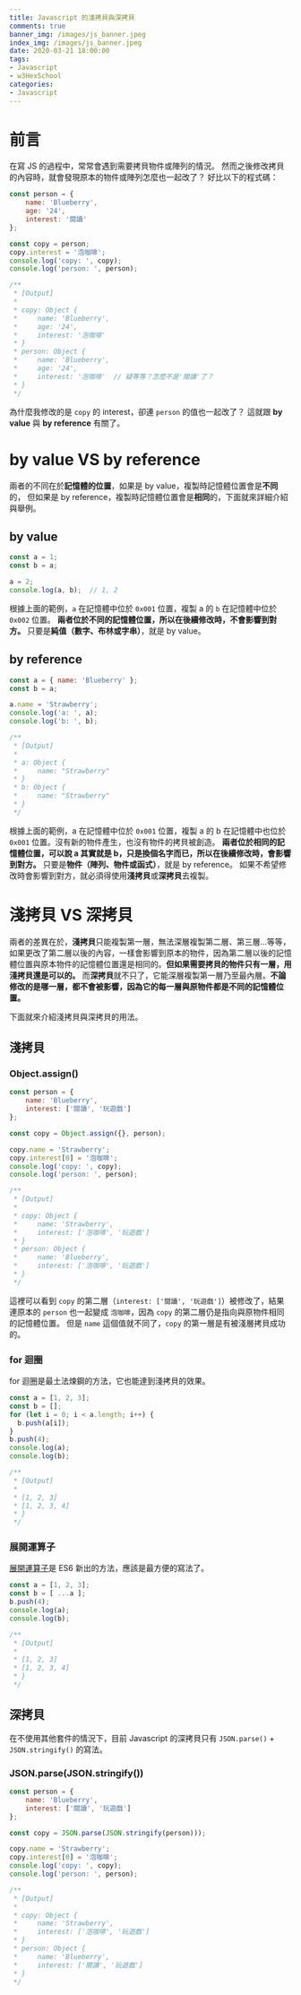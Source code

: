 ```yaml
---
title: Javascript 的淺拷貝與深拷貝
comments: true
banner_img: /images/js_banner.jpeg
index_img: /images/js_banner.jpeg
date: 2020-03-21 18:00:00
tags: 
- Javascript
- w3HexSchool
categories: 
- Javascript
---
```

# 前言
在寫 JS 的過程中，常常會遇到需要拷貝物件或陣列的情況。
然而之後修改拷貝的內容時，就會發現原本的物件或陣列怎麼也一起改了？
好比以下的程式碼：
```js
const person = {
    name: 'Blueberry',
    age: '24',
    interest: '閱讀'
};

const copy = person;
copy.interest = '泡咖啡';
console.log('copy: ', copy);
console.log('person: ', person);

/**
 * [Output]
 *
 * copy: Object {
 *     name: 'Blueberry',
 *     age: '24',
 *     interest: '泡咖啡'
 * }
 * person: Object {
 *     name: 'Blueberry',
 *     age: '24',
 *     interest: '泡咖啡'  // 疑等等？怎麼不是'閱讀'了？
 * }
 */
```
為什麼我修改的是 `copy` 的 interest，卻連 `person` 的值也一起改了？
這就跟 __by value__ 與 __by reference__ 有關了。

# by value VS by reference
兩者的不同在於**記憶體的位置**，如果是 by value，複製時記憶體位置會是**不同**的，
但如果是 by reference，複製時記憶體位置會是**相同**的，下面就來詳細介紹與舉例。

## by value
```js
const a = 1;
const b = a;

a = 2;
console.log(a, b);  // 1, 2
```
根據上面的範例，`a` 在記憶體中位於 `0x001` 位置，複製 a 的 `b` 在記憶體中位於 `0x002` 位置。
**兩者位於不同的記憶體位置，所以在後續修改時，不會影響到對方。**
只要是**純值（數字、布林或字串）**，就是 by value。

## by reference
```js
const a = { name: 'Blueberry' };
const b = a;

a.name = 'Strawberry';
console.log('a: ', a);
console.log('b: ', b);

/**
 * [Output]
 *
 * a: Object {
 *     name: "Strawberry"
 * }
 * b: Object {
 *     name: "Strawberry"
 * }
 */ 
```
根據上面的範例，a 在記憶體中位於 `0x001` 位置，複製 a 的 b 在記憶體中也位於 `0x001` 位置。沒有新的物件產生，也沒有物件的拷貝被創造。
**兩者位於相同的記憶體位置，可以說 a 其實就是 b，只是換個名字而已，所以在後續修改時，會影響到對方。**
只要是**物件（陣列、物件或函式）**，就是 by reference。
如果不希望修改時會影響到對方，就必須得使用**淺拷貝**或**深拷貝**去複製。

# 淺拷貝 VS 深拷貝
兩者的差異在於，**淺拷貝**只能複製第一層，無法深層複製第二層、第三層...等等，如果更改了第二層以後的內容，一樣會影響到原本的物件，因為第二層以後的記憶體位置與原本物件的記憶體位置還是相同的。**但如果需要拷貝的物件只有一層，用淺拷貝還是可以的。**
而**深拷貝**就不只了，它能深層複製第一層乃至最內層。**不論修改的是哪一層，都不會被影響，因為它的每一層與原物件都是不同的記憶體位置。**

下面就來介紹淺拷貝與深拷貝的用法。

## 淺拷貝
### Object.assign()
```js
const person = {
    name: 'Blueberry',
    interest: ['閱讀', '玩遊戲']
};

const copy = Object.assign({}, person);

copy.name = 'Strawberry';
copy.interest[0] = '泡咖啡';
console.log('copy: ', copy);
console.log('person: ', person);

/**
 * [Output]
 *
 * copy: Object {
 *     name: 'Strawberry',
 *     interest: ['泡咖啡', '玩遊戲']
 * }
 * person: Object {
 *     name: 'Blueberry',
 *     interest: ['泡咖啡', '玩遊戲']
 * }
 */
```
這裡可以看到 `copy` 的第二層（`interest: ['閱讀', '玩遊戲']`）被修改了，結果連原本的 `person` 也一起變成 `泡咖啡`，因為 `copy` 的第二層仍是指向與原物件相同的記憶體位置。
但是 `name` 這個值就不同了，`copy` 的第一層是有被淺層拷貝成功的。

### for 迴圈
for 迴圈是最土法煉鋼的方法，它也能達到淺拷貝的效果。
```js
const a = [1, 2, 3];
const b = [];
for (let i = 0; i < a.length; i++) {
  b.push(a[i]);
}
b.push(4);
console.log(a);
console.log(b);

/**
 * [Output]
 *
 * [1, 2, 3]
 * [1, 2, 3, 4]
 * }
 */
```

### 展開運算子
[展開運算子](https://b-l-u-e-b-e-r-r-y.github.io/post/SpreadAndRestOperator/)是 ES6 新出的方法，應該是最方便的寫法了。
```js
const a = [1, 2, 3];
const b = [ ...a ];
b.push(4);
console.log(a);
console.log(b);

/**
 * [Output]
 *
 * [1, 2, 3]
 * [1, 2, 3, 4]
 * }
 */
```

## 深拷貝
在不使用其他套件的情況下，目前 Javascript 的深拷貝只有 `JSON.parse()` + `JSON.stringify()` 的寫法。

### JSON.parse(JSON.stringify())
```js
const person = {
    name: 'Blueberry',
    interest: ['閱讀', '玩遊戲']
};

const copy = JSON.parse(JSON.stringify(person)));

copy.name = 'Strawberry';
copy.interest[0] = '泡咖啡';
console.log('copy: ', copy);
console.log('person: ', person);

/**
 * [Output]
 *
 * copy: Object {
 *     name: 'Strawberry',
 *     interest: ['泡咖啡', '玩遊戲']
 * }
 * person: Object {
 *     name: 'Blueberry',
 *     interest: ['閱讀', '玩遊戲']
 * }
 */
```